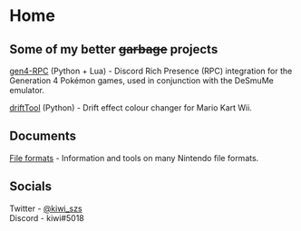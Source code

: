 # Home  
  
  
## Some of my better ~~garbage~~ projects 
[gen4-RPC](https://github.com/kiwi515/gen4-RPC) (Python + Lua) - Discord Rich Presence (RPC) integration for the Generation 4 Pokémon games, used in conjunction with the DeSmuMe emulator.  
  
[driftTool](https://github.com/kiwi515/driftTool) (Python) - Drift effect colour changer for Mario Kart Wii.  
  
## Documents  
[File formats](/formats/formats.md) - Information and tools on many Nintendo file formats.


## Socials  
Twitter - [@kiwi_szs](https://twitter.com/kiwi_szs)  
Discord - kiwi#5018
